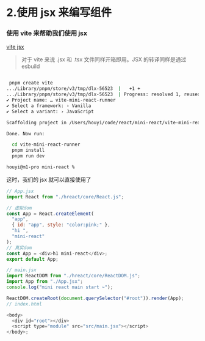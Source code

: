 <!--
 * @Author: hy
 * @Date: 2024-01-18 00:40:13
 * @LastEditors: hy
 * @Description:
 * @LastEditTime: 2024-01-18 11:51:59
 * @FilePath: /mini-react/docs/2.使用jsx来编写组件.md
 * Copyright 2024 hy, All Rights Reserved.
-->

# 2.使用 jsx 来编写组件

### 使用 vite 来帮助我们使用 jsx

[vite jsx](https://cn.vitejs.dev/guide/features.html#jsx)

> 对于 vite 来说 .jsx 和 .tsx 文件同样开箱即用。JSX 的转译同样是通过 esbuild

```bash

 pnpm create vite
.../Library/pnpm/store/v3/tmp/dlx-56523  |   +1 +
.../Library/pnpm/store/v3/tmp/dlx-56523  | Progress: resolved 1, reused 0, downloaded 1, added 1, done
✔ Project name: … vite-mini-react-runner
✔ Select a framework: › Vanilla
✔ Select a variant: › JavaScript

Scaffolding project in /Users/houyi/code/react/mini-react/vite-mini-react-runner...

Done. Now run:

  cd vite-mini-react-runner
  pnpm install
  pnpm run dev

houyi@m1-pro mini-react %

```

这时，我们的 jsx 就可以直接使用了

```javascript
// App.jsx
import React from "./hreact/core/React.js";

// 虚拟dom
const App = React.createElement(
  "app",
  { id: "app", style: "color:pink;" },
  "hi ",
  "mini-react"
);
// 真实dom
const App = <div>h1 mini-react</div>;
export default App;

// main.jsx
import ReactDOM from "./hreact/core/ReactDOM.js";
import App from "./App.jsx";
console.log("mini react main start ~");

ReactDOM.createRoot(document.querySelector("#root")).render(App);
// index.html

<body>
  <div id="root"></div>
  <script type="module" src="src/main.jsx"></script>
</body>;
```
